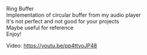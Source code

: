 Ring Buffer    
Implementation of circular buffer from my audio player  
It's not perfect and not good for your projects  
Maybe useful for reference  
Enjoy!  

Video: https://youtu.be/pp4ttvoJP48  